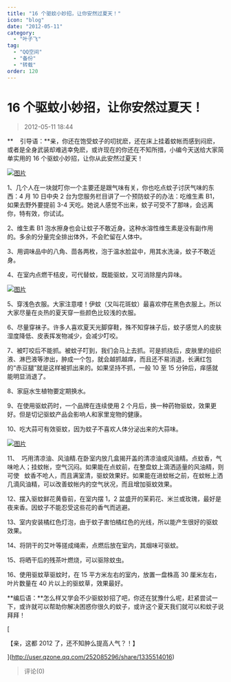 ```yaml
---
title: "16 个驱蚊小妙招，让你安然过夏天！"
icon: "blog"
date: "2012-05-11"
category:
  - "叶子飞"
tag:
  - "QQ空间"
  - "备份"
  - "转载"
order: 120
---
```

# 16 个驱蚊小妙招，让你安然过夏天！

> 2012-05-11 18:44

**    引导语：**亲，你还在饱受蚊子的叨扰麽，还在床上挂着蚊帐而感到闷麽，或者是全身武装却难逃幸免麽，或许现在的你还在不知所措，小编今天送给大家简单实用的 16 个驱蚊小妙招，让你从此安然过夏天！

[![图片](https://pan.4a1801.life:11443/d/public/Qzone_wyf/Blogs/images/13FB7783.webp)](https://pan.4a1801.life:11443/d/public/Qzone_wyf/Blogs/images/13FB7783.webp)

1、几个人在一块就叮你一个主要还是跟气味有关，你也吃点蚊子讨厌气味的东西：4 月 10 日中央 2 台为您服务栏目讲了一个预防蚊子的办法：吃维生素 B1，如果去野外要提前 3-4 天吃。她说人感觉不出来，蚊子可受不了那味，会远离你，特有效，你试试。

2、维生素 B1 泡水擦身也会让蚊子不敢近身。这种水溶性维生素是没有副作用的。多余的分量完全排出体外，不会贮留在人体中。

3、用调味品中的八角、茴各两枚，泡于温水脸盆中，用其水洗澡，蚊子不敢近身。

4、在室内点燃干桔皮，可代替蚊，既能驱蚊，又可消除屋内异味。

[![图片](https://pan.4a1801.life:11443/d/public/Qzone_wyf/Blogs/images/CC80ED84.webp)](https://pan.4a1801.life:11443/d/public/Qzone_wyf/Blogs/images/CC80ED84.webp)

5、穿浅色衣服。大家注意喽！伊蚊（又叫花斑蚊）最喜欢停在黑色衣服上。所以大家尽量在炎热的夏天穿一些颜色比较浅的衣服。

6、尽量穿袜子。许多人喜欢夏天光脚穿鞋，殊不知穿袜子后，蚊子感觉人的皮肤湿度降低、皮表挥发物减少，会减少叮咬。

7、被叮咬后不能抓。被蚊子叮到，我们会马上去抓。可是抓挠后，皮肤里的组织液、淋巴液等渗出，肿成一个包，就会越抓越痒，而且还不易消退，长满红包的“赤豆腿”就是这样被抓出来的。如果坚持不抓，一般 10 至 15 分钟后，痒感就能明显消退了。

8、家庭水生植物要定期换水。

9、在使用驱蚊药时，一个品牌在连续使用 2 个月后，换一种药物驱蚊，效果更好。但是切记驱蚊产品会影响人和家里宠物的健康。

10、吃大蒜可有效驱蚊，因为蚊子不喜欢人体分泌出来的大蒜味。

[![图片](https://pan.4a1801.life:11443/d/public/Qzone_wyf/Blogs/images/62A5FF1F.webp)](https://pan.4a1801.life:11443/d/public/Qzone_wyf/Blogs/images/62A5FF1F.webp)

11、  巧用清凉油、风油精.在卧室内放几盒揭开盖的清凉油或风油精。点蚊香，气味呛人；挂蚊帐，空气沉闷。如果能在点蚊前，在整盘蚊上滴洒适量的风油精，则可使   蚊香不呛人，而且满室清，驱蚊效果好。如果能在进蚊帐之前，在蚊帐上洒几滴风油精，可以改善蚊帐内的空气状况，而且增加驱蚊效果。

12、摆入驱蚊鲜花黄昏前，在室内摆 1，2 盆盛开的茉莉花、米兰或玫瑰，最好是夜来香。因蚊子不能忍受这些花的香气而逃避。

13、室内安装橘红色灯泡，由于蚊子害怕橘红色的光线，所以能产生很好的驱蚊效果。

14、将阴干的艾叶等搓成绳索，点燃后放在室内，其烟味可驱蚊。

15、将晒干后的残茶叶燃烧，可以驱除蚊虫。

16、使用驱蚊草驱蚊时，在 15 平方米左右的室内，放置一盘株高 30 厘米左右，叶片数量在 40 片以上的驱蚊草，效果最好。

**编后语：**怎么样又学会不少驱蚊妙招了吧，你还在犹豫什么呢，赶紧尝试一下，或许就可以帮助你解决困惑你很久的蚊子，或许这个夏天我们就可以和蚊子说拜拜！

[

【亲，这都 2012 了，还不知肿么提高人气？！】

](http://user.qzone.qq.com/252085296/share/1335514016)

> 评论(0)
